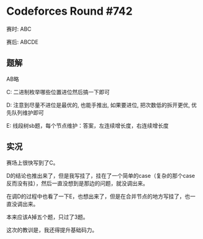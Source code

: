 # Codeforces Round #742

赛时: ABC

赛后: ABCDE

## 题解

AB略

C: 二进制枚举哪些位置进位然后搞一下即可

D: 注意到尽量不进位是最优的, 也能手推出, 如果要进位, 把次数低的拆开更优, 优先队列维护即可

E: 线段树sb题，每个节点维护：答案，左连续增长度，右连续增长度

## 实况

赛场上很快写到了C。

D的结论也推出来了，但是我写挂了，挂在了一个简单的case（复杂的那个case反而没有挂），然后一直没想到是那边的问题，就没调出来。

在调D的过程中也看了一下E，也想出来了，但是在合并节点的地方写挂了，也一直没调出来。

本来应该A掉五个题，只过了3题。

这次的教训是，我还得提升基础码力。
